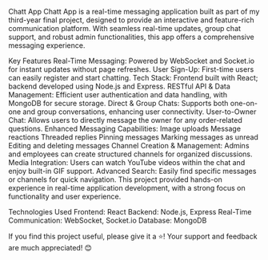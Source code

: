 Chatt App
Chatt App is a real-time messaging application built as part of my third-year final project, designed to provide an interactive and feature-rich communication platform. With seamless real-time updates, group chat support, and robust admin functionalities, this app offers a comprehensive messaging experience.

Key Features
Real-Time Messaging: Powered by WebSocket and Socket.io for instant updates without page refreshes.
User Sign-Up: First-time users can easily register and start chatting.
Tech Stack: Frontend built with React; backend developed using Node.js and Express.
RESTful API & Data Management: Efficient user authentication and data handling, with MongoDB for secure storage.
Direct & Group Chats: Supports both one-on-one and group conversations, enhancing user connectivity.
User-to-Owner Chat: Allows users to directly message the owner for any order-related questions.
Enhanced Messaging Capabilities:
Image uploads
Message reactions
Threaded replies
Pinning messages
Marking messages as unread
Editing and deleting messages
Channel Creation & Management: Admins and employees can create structured channels for organized discussions.
Media Integration: Users can watch YouTube videos within the chat and enjoy built-in GIF support.
Advanced Search: Easily find specific messages or channels for quick navigation.
This project provided hands-on experience in real-time application development, with a strong focus on functionality and user experience.

Technologies Used
Frontend: React
Backend: Node.js, Express
Real-Time Communication: WebSocket, Socket.io
Database: MongoDB

If you find this project useful, please give it a ⭐️! Your support and feedback are much appreciated! 😊
